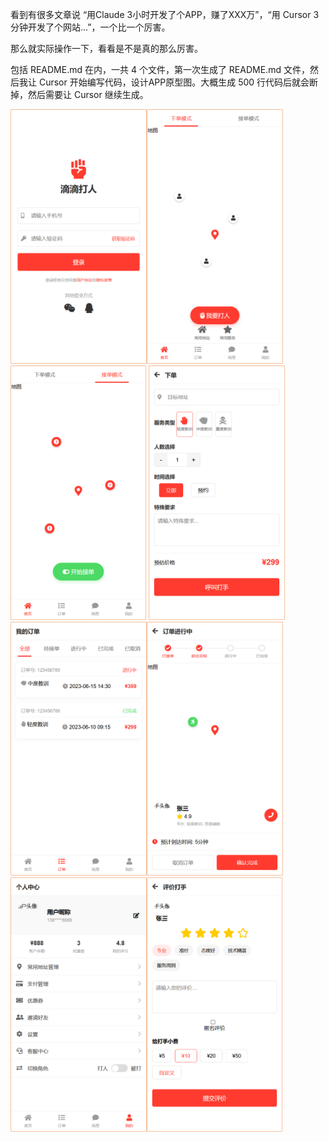 
看到有很多文章说 “用Claude 3小时开发了个APP，赚了XXX万”，“用 Cursor 3分钟开发了个网站...”，一个比一个厉害。

那么就实际操作一下，看看是不是真的那么厉害。

包括 README.md 在内，一共 4 个文件，第一次生成了 README.md 文件，然后我让 Cursor 开始编写代码，设计APP原型图。大概生成 500 行代码后就会断掉，然后需要让 Cursor 继续生成。





<img src="images/1首页.png" alt="1首页" style="zoom:45%;" /><img src="images/2下单模式.png" alt="2下单模式" style="zoom:45%;" /><img src="images/3接单模式.png" alt="3接单模式" style="zoom:45%;" />
<img src="images/4下单页面.png" alt="4下单页面" style="zoom:45%;" /><img src="images/5订单列表.png" alt="5订单列表" style="zoom:45%;" /><img src="images/6订单详情.png" alt="6订单详情" style="zoom:45%;" />
<img src="images/7个人中心.png" alt="7个人中心" style="zoom:45%;" /><img src="images/8评价页面.png" alt="8评价页面" style="zoom:45%;" />